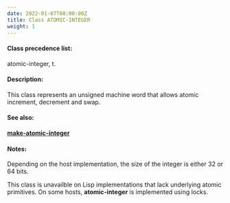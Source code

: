 ```yaml
---
date: 2022-01-07T08:00:00Z
title: Class ATOMIC-INTEGER
weight: 1
---
```


#### Class precedence list:

atomic-integer, t.

#### Description:

This class represents an unsigned machine word that allows atomic
increment, decrement and swap.

#### See also:

[**make-atomic-integer**](../make-atomic-integer)

#### Notes:

Depending on the host implementation, the size of the integer is
either 32 or 64 bits.

This class is unavailble on Lisp implementations that lack underlying
atomic primitives. On some hosts, **atomic-integer** is implemented
using locks.
